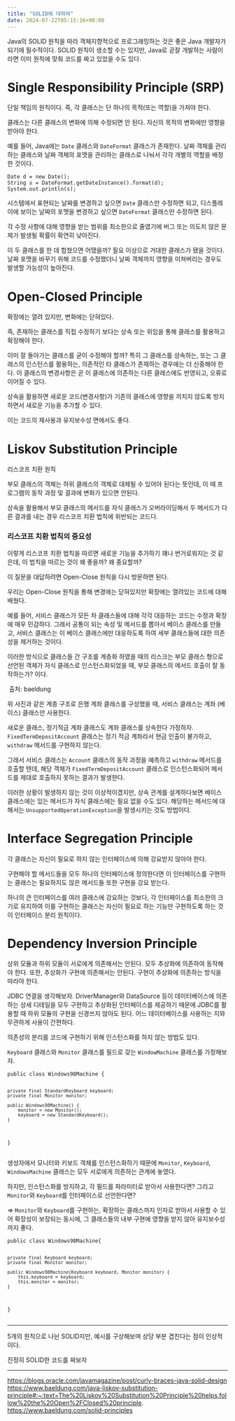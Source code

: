 ```yaml
---
title: "SOLID에 대하여"
date: 2024-07-22T05:15:16+00:00
---
```


<p>Java의 SOLID 원칙을 따라 객체지향적으로 프로그래밍하는 것은 좋은 Java 개발자가 되기에 필수적이다. SOLID 원칙이 생소할 수는 있지만, Java로 곧잘 개발하는 사람이라면 이미 원칙에 맞춰 코드를 짜고 있었을 수도 있다. </p>
<h1 id="single-responsibility-principle-srp">Single Responsibility Principle (SRP)</h1>
<p>단일 책임의 원칙이다. 즉, 각 클래스는 단 하나의 목적(또는 역할)을 가져야 한다.</p>
<p>클래스는 다른 클래스의 변화에 의해 수정되면 안 된다. 자신의 목적의 변화에만 영향을 받아야 한다. </p>
<p>예를 들어, Java에는 <code>Date</code> 클래스와 <code>DateFormat</code> 클래스가 존재한다. 날짜 객체를 관리하는 클래스와 날짜 객체의 포맷을 관리하는 클래스로 나눠서 각각 개별의 역할을 배정한 것이다.</p>
<pre><code class="language-java">Date d = new Date();
String s = DateFormat.getDateInstance().format(d);
System.out.println(s);</code></pre>
<p>시스템에서 표현되는 날짜를 변경하고 싶으면 <code>Date</code> 클래스만 수정하면 되고,
디스플레이에 보이는 날짜의 포맷을 변경하고 싶으면 <code>DateFormat</code> 클래스만 수정하면 된다.</p>
<p>각 수정 사항에 대해 영향을 받는 범위를 최소한으로 줄였기에 버그 또는 의도치 않은 문제가 발생될 확률이 확연히 낮아진다.</p>
<p>이 두 클래스를 한 데 합쳤으면 어땠을까? 필요 이상으로 거대한 클래스가 됐을 것이다. 날짜 포맷을 바꾸기 위해 코드를 수정했더니 날짜 객체까지 영향을 미쳐버리는 경우도 발생할 가능성이 높아진다.</p>
<h1 id="open-closed-principle">Open-Closed Principle</h1>
<p>확장에는 열려 있지만, 변화에는 닫혀있다.</p>
<p>즉, 존재하는 클래스를 직접 수정하기 보다는 상속 또는 위임을 통해 클래스를 활용하고 확장해야 한다.</p>
<p>이미 잘 돌아가는 클래스를 굳이 수정해야 할까? 특히 그 클래스를 상속하는, 또는 그 클래스의 인스턴스를 활용하는, 의존적인 타 클래스가 존재하는 경우에는 더 신중해야 한다. 이 클래스의 변경사항은 곧 이 클래스에 의존하는 다른 클래스에도 반영되고, 오류로 이어질 수 있다.</p>
<p>상속을 활용하면 새로운 코드(변경사항)가 기존의 클래스에 영향을 끼치지 않도록 방지하면서 새로운 기능을 추가할 수 있다. </p>
<p>이는 코드의 재사용과 유지보수성 면에서도 좋다.</p>
<h1 id="liskov-substitution-principle">Liskov Substitution Principle</h1>
<p>리스코프 치환 원칙</p>
<p>부모 클래스의 객체는 하위 클래스의 객체로 대체될 수 있어야 된다는 뜻인데, 이 때 프로그램의 동작 과정 및 결과에 변화가 있으면 안된다.</p>
<p>상속을 활용해서 부모 클래스의 메서드를 자식 클래스가 오버라이딩해서 두 메서드가 다른 결과를 내는 경우 리스코프 치환 법칙에 위반되는 코드다. </p>
<h3 id="리스코프-치환-법칙의-중요성">리스코프 치환 법칙의 중요성</h3>
<p>이렇게 리스코프 치환 법칙을 따르면 새로운 기능을 추가하기 꽤나 번거로워지는 것 같은데, 이 법칙을 따르는 것이 왜 좋을까? 왜 중요할까?</p>
<p>이 질문을 대답하려면 Open-Close 원칙을 다시 방문하면 된다. </p>
<p>우리는 Open-Close 원칙을 통해 변경에는 닫혀있지만 확장에는 열려있는 코드에 대해 배웠다. </p>
<p>예를 들어, 서비스 클래스가 모든 차 클래스들에 대해 각각 대응하는 코드는 수정과 확장에 매우 민감하다. 그래서 공통이 되는 속성 및 메서드를 뽑아서 베이스 클래스를 만들고, 서비스 클래스는 이 베이스 클래스에만 대응하도록 하여 세부 클래스들에 대한 의존성을 제거하는 것이다.</p>
<p>이러한 방식으로 클래스들 간 구조를 계층화 하였을 때의 리스크는 부모 클래스 형으로 선언된 객체가 자식 클래스로 인스턴스화되었을 때, 부모 클래스의 메서드 호출이 잘 동작하는가? 이다. </p>
<p><img alt="" src="https://velog.velcdn.com/images/becooq81/post/4c79ccb1-bdc1-45e8-84be-095f6b6d767d/image.png" />
출처: baeldung</p>
<p>위 사진과 같은 계층 구조로 은행 계좌 클래스를 구성했을 때, 서비스 클래스는 계좌 (베이스) 클래스만 사용한다. </p>
<p>새로운 클래스, 정기적금 계좌 클래스도 계좌 클래스를 상속한다 가정하자. <code>FixedTermDepositAccount</code> 클래스는 정기 적금 계좌라서 현금 인출이 불가하고, <code>withdraw</code> 메서드를 구현하지 않는다. </p>
<p>그래서 서비스 클래스는 <code>Account</code> 클래스의 동작 과정을 예측하고 <code>withdraw</code> 메서드를 호출할 텐데, 해당 객체가 <code>FixedTermDepositAccount</code> 클래스로 인스턴스화되어 메서드를 제대로 호출하지 못하는 결과가 발생한다.</p>
<p>이러한 상황이 발생하지 않는 것이 이상적이겠지만, 상속 관계를 설계하다보면 베이스 클래스에는 있는 메서드가 자식 클래스에는 필요 없을 수도 있다. 해당하는 메서드에 대해서는 <code>UnsupportedOperationException</code>을 발생시키는 것도 방법이다.</p>
<h1 id="interface-segregation-principle">Interface Segregation Principle</h1>
<p>각 클래스는 자신이 필요로 하지 않는 인터페이스에 의해 강요받지 않아야 한다.</p>
<p>구현해야 할 메서드들을 모두 하나의 인터페이스에 정의한다면 이 인터페이스를 구현하는 클래스는 필요하지도 않은 메서드들 또한 구현을 강요 받는다.</p>
<p>하나의 큰 인터페이스를 여러 클래스에 강요하는 것보다, 각 인터페이스를 최소한의 크기로 유지하여 이를 구현하는 클래스는 자신이 필요로 하는 기능만 구현하도록 하는 것이 인터페이스 분리 원칙이다.</p>
<h1 id="dependency-inversion-principle">Dependency Inversion Principle</h1>
<p>상위 모듈과 하위 모듈이 서로에게 의존해서는 안된다. 모두 추상화에 의존하여 동작해야 한다. 
또한, 추상화가 구현에 의존해서는 안된다. 구현이 추상화에 의존하는 방식을 따라야 한다.</p>
<p>JDBC 연결을 생각해보자. DriverManager와 DataSource 등이 데이터베이스에 의존하는 상세 디테일을 모두 구현하고 추상화된 인터페이스를 제공하기 때문에 JDBC를 활용할 때 하위 모듈의 구현을 신경쓰지 않아도 된다. 어느 데이터베이스를 사용하는 지와 무관하게 사용이 간편하다. </p>
<p>의존성의 분리를 코드에 구현하기 위해 인스턴스화를 하지 않는 방법도 있다. </p>
<p><code>Keyboard</code> 클래스와 <code>Monitor</code> 클래스를 필드로 갖는 <code>WindowMachine</code> 클래스를 가정해보자.</p>
<pre><code class="language-java">public class Windows98Machine {

    private final StandardKeyboard keyboard;
    private final Monitor monitor;

    public Windows98Machine() {
        monitor = new Monitor();
        keyboard = new StandardKeyboard();
    }

}</code></pre>
<p>생성자에서 모니터와 키보드 객체를 인스턴스화하기 때문에 <code>Monitor</code>, <code>Keyboard</code>, <code>WindowsMachine</code> 클래스는 모두 서로에게 의존하는 관계에 놓였다.</p>
<p>하지만, 인스턴스화를 방지하고, 각 필드를 파라미터로 받아서 사용한다면?
그리고 <code>Monitor</code>와 <code>Keyboard</code>를 인터페이스로 선언한다면?</p>
<p>=&gt; <code>Monitor</code>와 <code>Keyboard</code>를 구현하는, 확장하는 클래스까지 인자로 받아서 사용할 수 있어 확장성이 보장되는 동시에, 그 클래스들의 내부 구현에 영향을 받지 않아 유지보수성까지 좋다.</p>
<pre><code class="language-java">public class Windows98Machine{

    private final Keyboard keyboard;
    private final Monitor monitor;

    public Windows98Machine(Keyboard keyboard, Monitor monitor) {
        this.keyboard = keyboard;
        this.monitor = monitor;
    }
}</code></pre>
<hr />
<p>5개의 원칙으로 나뉜 SOLID지만, 예시를 구상해보며 상당 부분 겹친다는 점이 인상적이다.</p>
<p>진정히 SOLID한 코드를 짜보자</p>
<hr />
<p><a href="https://blogs.oracle.com/javamagazine/post/curly-braces-java-solid-design">https://blogs.oracle.com/javamagazine/post/curly-braces-java-solid-design</a>
<a href="https://www.baeldung.com/java-liskov-substitution-principle#:~:text=The%20Liskov%20Substitution%20Principle%20helps,follow%20the%20Open%2FClosed%20principle">https://www.baeldung.com/java-liskov-substitution-principle#:~:text=The%20Liskov%20Substitution%20Principle%20helps,follow%20the%20Open%2FClosed%20principle</a>.
<a href="https://www.baeldung.com/solid-principles">https://www.baeldung.com/solid-principles</a></p>
